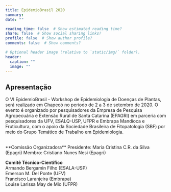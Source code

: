 ```yaml
---
title: EpidemioBrasil 2020
summary: 
date: ""

reading_time: false  # Show estimated reading time?
share: false  # Show social sharing links?
profile: false  # Show author profile?
comments: false  # Show comments?

# Optional header image (relative to `static/img/` folder).
header:
  caption: ""
  image: ""
---
```


## Apresentação

O VI EpidemioBrasil - Workshop de Epidemiologia de Doenças de Plantas, será realizado em Chapecó no período de 2 a 3 de setembro de 2020. O evento é organizado por pesquisadores da Empresa de Pesquisa Agropecuária e Extensão Rural de Santa Catarina (EPAGRI) em parceria com pesquisadores da UFV, ESALQ-USP, UFPR e Embrapa Mandioca e Fruticultura, com o apoio da Sociedade Brasileira de Fitopatologia (SBF) por meio do Grupo Temático de Trabalho em Epidemiologia.

<br>
**Comissão Organizadora**  
Presidente: Maria Cristina C.R. da Silva (Epagri)  
Membro: Cristiano Nunes Nesi (Epagri)

**Comitê Técnico-Científico**  
Armando Bergamin Filho (ESALA-USP)  
Emerson M. Del Ponte (UFV)  
Francisco Laranjeira (Embrapa)  
Louise Larissa May de Mio (UFPR)  

